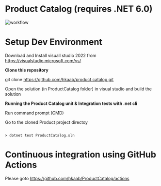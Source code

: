 # Product Catalog  (requires .NET 6.0)

![workflow](https://github.com/hkaab/product.catalog/actions/workflows/ci.yml/badge.svg)



**Setup Dev Environment**
=========================

Download and Install visuall studio 2022  from https://visualstudio.microsoft.com/vs/

**Clone this repository**

git clone https://github.com/hkaab/product.catalog.git

Open the solution (in ProductCatalog folder) in visual studio and build the solution



**Running the Product Catalog unit & Integration tests with .net cli**

Run command prompt (CMD)

Go to the cloned Product project directoy 

````

> dotnet test ProductCatalog.sln

````


**Continuous integration using GitHub Actions**
===============================================

Please goto https://github.com/hkaab/ProductCatalog/actions

